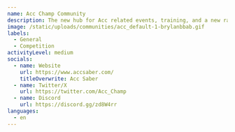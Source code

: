 ```yaml
---
name: Acc Champ Community
description: The new hub for Acc related events, training, and a new ranking system
image: /static/uploads/communities/acc_default-1-brylanbbab.gif
labels:
  - General
  - Competition
activityLevel: medium
socials:
  - name: Website
    url: https://www.accsaber.com/
    titleOverwrite: Acc Saber
  - name: Twitter/X
    url: https://twitter.com/Acc_Champ
  - name: Discord
    url: https://discord.gg/zd8W4rr
languages:
  - en
---
```


